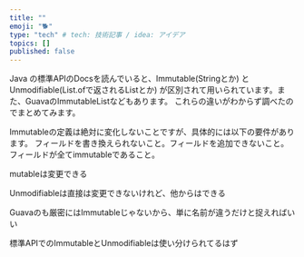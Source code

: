```yaml
---
title: ""
emoji: "🐕"
type: "tech" # tech: 技術記事 / idea: アイデア
topics: []
published: false
---
```

Java の標準APIのDocsを読んでいると、Immutable(Stringとか) と Unmodifiable(List.ofで返されるListとか) が区別されて用いられています。また、GuavaのImmutableListなどもあります。
これらの違いがわからず調べたのでまとめてみます。

Immutableの定義は絶対に変化しないことですが、具体的には以下の要件があります。
フィールドを書き換えられないこと。フィールドを追加できないこと。フィールドが全てimmutableであること。

mutableは変更できる

Unmodifiableは直接は変更できないけれど、他からはできる

Guavaのも厳密にはImmutableじゃないから、単に名前が違うだけと捉えればいい

標準APIでのImmutableとUnmodifiableは使い分けられてるはず